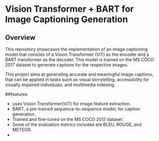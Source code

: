 # Vision Transformer + BART for Image Captioning Generation

## Overview
This repository showcases the implementation of an image captioning model that consists of a Vision Transformer (ViT) as the encoder and a BART transformer as the decoder. This model is trained on the MS COCO 2017 dataset to generate captions for the respective images.

This project aims at generating accurate and meaningful image captions, that can be applied in tasks such as visual storytelling, accessibility for visually impaired individuals, and multimedia indexing.


##features
* uses Vision Transformer(ViT) for image feature extraction.
* BART, a pre-trained sequence-to-sequence model, for caption generation.
* Trained and fine-tuned on the MS COCO 2017 dataset.
* Some of the evaluation metrics included are BLEU, ROUGE, and METEOR.
* 
